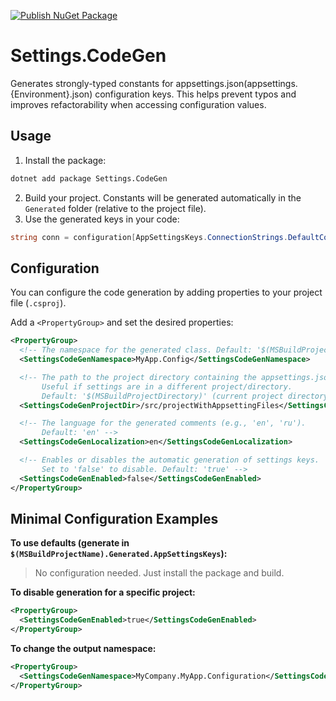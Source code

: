 [![Publish NuGet Package](https://github.com/VladislavRudakoff/Settings.CodeGen/actions/workflows/publish-nuget.yml/badge.svg)](https://github.com/VladislavRudakoff/Settings.CodeGen/actions/workflows/publish-nuget.yml)

# Settings.CodeGen

Generates strongly-typed constants for appsettings.json(appsettings.{Environment}.json) configuration keys. This helps prevent typos and improves refactorability when accessing configuration values.

## Usage

1. Install the package:
```bash
dotnet add package Settings.CodeGen
```
2. Build your project. Constants will be generated automatically in the `Generated` folder (relative to the project file).
3. Use the generated keys in your code:
```cs
string conn = configuration[AppSettingsKeys.ConnectionStrings.DefaultConnection];
```

## Configuration

You can configure the code generation by adding properties to your project file (`.csproj`).

Add a `<PropertyGroup>` and set the desired properties:

```xml
<PropertyGroup>
  <!-- The namespace for the generated class. Default: '$(MSBuildProjectName).Generated' -->
  <SettingsCodeGenNamespace>MyApp.Config</SettingsCodeGenNamespace>

  <!-- The path to the project directory containing the appsettings.json files.
       Useful if settings are in a different project/directory.
       Default: '$(MSBuildProjectDirectory)' (current project directory) -->
  <SettingsCodeGenProjectDir>/src/projectWithAppsettingFiles</SettingsCodeGenProjectDir>

  <!-- The language for the generated comments (e.g., 'en', 'ru').
       Default: 'en' -->
  <SettingsCodeGenLocalization>en</SettingsCodeGenLocalization>

  <!-- Enables or disables the automatic generation of settings keys.
       Set to 'false' to disable. Default: 'true' -->
  <SettingsCodeGenEnabled>false</SettingsCodeGenEnabled>
</PropertyGroup>
```

## Minimal Configuration Examples

__To use defaults (generate in `$(MSBuildProjectName).Generated.AppSettingsKeys`):__ 
> No configuration needed. Just install the package and build.

__To disable generation for a specific project:__
```xml
<PropertyGroup>
  <SettingsCodeGenEnabled>true</SettingsCodeGenEnabled>
</PropertyGroup>
```

__To change the output namespace:__
```xml
<PropertyGroup>
  <SettingsCodeGenNamespace>MyCompany.MyApp.Configuration</SettingsCodeGenNamespace>
</PropertyGroup>
```
